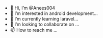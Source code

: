- 👋 Hi, I’m @Anees004
- 👀 I’m interested in android development...
- 🌱 I’m currently learning laravel...
- 💞️ I’m looking to collaborate on ...
- 📫 How to reach me ...

<!---
Anees004/Anees004 is a ✨ special ✨ repository because its `README.md` (this file) appears on your GitHub profile.
You can click the Preview link to take a look at your changes.
--->
